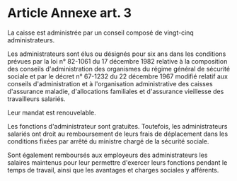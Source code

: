 # Article Annexe art. 3

La caisse est administrée par un conseil composé de vingt-cinq administrateurs.

Les administrateurs sont élus ou désignés pour six ans dans les conditions prévues par la loi n° 82-1061 du 17 décembre 1982 relative à la composition des conseils d'administration des organismes du régime général de sécurité sociale et par le décret n° 67-1232 du 22 décembre 1967 modifié relatif aux conseils d'administration et à l'organisation administrative des caisses d'assurance maladie, d'allocations familiales et d'assurance vieillesse des travailleurs salariés.

Leur mandat est renouvelable.

Les fonctions d'administrateur sont gratuites. Toutefois, les administrateurs salariés ont droit au remboursement de leurs frais de déplacement dans les conditions fixées par arrêté du ministre chargé de la sécurité sociale.

Sont également remboursés aux employeurs des administrateurs les salaires maintenus pour leur permettre d'exercer leurs fonctions pendant le temps de travail, ainsi que les avantages et charges sociales y afférents.
